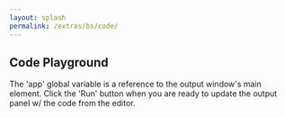 ```yaml
---
layout: splash
permalink: /extras/bs/code/
---
```


## Code Playground

The 'app' global variable is a reference to the output window's main element. Click the 'Run' button when you are ready to update the output panel w/ the code from the editor.

<div id="playground" class="bs"></div>
<script src="/code/dist/code-editor.js"></script>
<script type="text/javascript">
    // Create the code editor
    CodeEditor(document.getElementById("playground"));
</script>